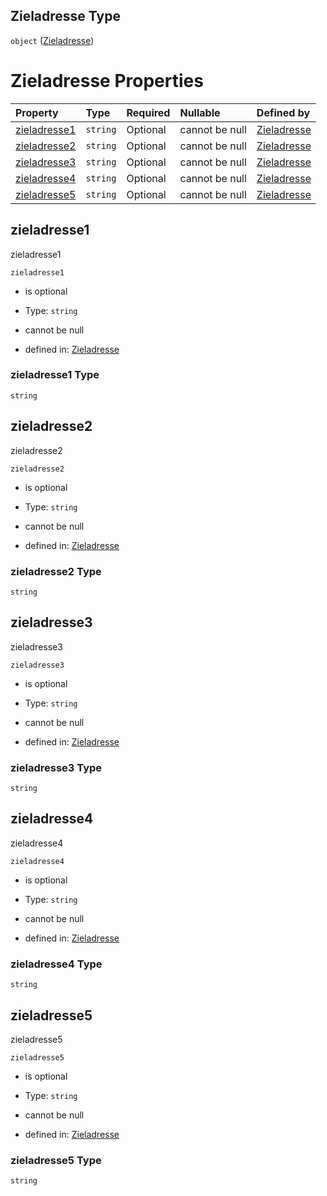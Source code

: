 ## Zieladresse Type

`object` ([Zieladresse](zieladresse.md))

# Zieladresse Properties

| Property                      | Type     | Required | Nullable       | Defined by                                                                                                                                                                               |
| :---------------------------- | :------- | :------- | :------------- | :--------------------------------------------------------------------------------------------------------------------------------------------------------------------------------------- |
| [zieladresse1](#zieladresse1) | `string` | Optional | cannot be null | [Zieladresse](zieladresse-properties-zieladresse1.md "https://raw.githubusercontent.com/conuti-gmbh/bo4e-schema/master/schemas/v1/com/Zieladresse.schema.json#/properties/zieladresse1") |
| [zieladresse2](#zieladresse2) | `string` | Optional | cannot be null | [Zieladresse](zieladresse-properties-zieladresse2.md "https://raw.githubusercontent.com/conuti-gmbh/bo4e-schema/master/schemas/v1/com/Zieladresse.schema.json#/properties/zieladresse2") |
| [zieladresse3](#zieladresse3) | `string` | Optional | cannot be null | [Zieladresse](zieladresse-properties-zieladresse3.md "https://raw.githubusercontent.com/conuti-gmbh/bo4e-schema/master/schemas/v1/com/Zieladresse.schema.json#/properties/zieladresse3") |
| [zieladresse4](#zieladresse4) | `string` | Optional | cannot be null | [Zieladresse](zieladresse-properties-zieladresse4.md "https://raw.githubusercontent.com/conuti-gmbh/bo4e-schema/master/schemas/v1/com/Zieladresse.schema.json#/properties/zieladresse4") |
| [zieladresse5](#zieladresse5) | `string` | Optional | cannot be null | [Zieladresse](zieladresse-properties-zieladresse5.md "https://raw.githubusercontent.com/conuti-gmbh/bo4e-schema/master/schemas/v1/com/Zieladresse.schema.json#/properties/zieladresse5") |

## zieladresse1

zieladresse1

`zieladresse1`

*   is optional

*   Type: `string`

*   cannot be null

*   defined in: [Zieladresse](zieladresse-properties-zieladresse1.md "https://raw.githubusercontent.com/conuti-gmbh/bo4e-schema/master/schemas/v1/com/Zieladresse.schema.json#/properties/zieladresse1")

### zieladresse1 Type

`string`

## zieladresse2

zieladresse2

`zieladresse2`

*   is optional

*   Type: `string`

*   cannot be null

*   defined in: [Zieladresse](zieladresse-properties-zieladresse2.md "https://raw.githubusercontent.com/conuti-gmbh/bo4e-schema/master/schemas/v1/com/Zieladresse.schema.json#/properties/zieladresse2")

### zieladresse2 Type

`string`

## zieladresse3

zieladresse3

`zieladresse3`

*   is optional

*   Type: `string`

*   cannot be null

*   defined in: [Zieladresse](zieladresse-properties-zieladresse3.md "https://raw.githubusercontent.com/conuti-gmbh/bo4e-schema/master/schemas/v1/com/Zieladresse.schema.json#/properties/zieladresse3")

### zieladresse3 Type

`string`

## zieladresse4

zieladresse4

`zieladresse4`

*   is optional

*   Type: `string`

*   cannot be null

*   defined in: [Zieladresse](zieladresse-properties-zieladresse4.md "https://raw.githubusercontent.com/conuti-gmbh/bo4e-schema/master/schemas/v1/com/Zieladresse.schema.json#/properties/zieladresse4")

### zieladresse4 Type

`string`

## zieladresse5

zieladresse5

`zieladresse5`

*   is optional

*   Type: `string`

*   cannot be null

*   defined in: [Zieladresse](zieladresse-properties-zieladresse5.md "https://raw.githubusercontent.com/conuti-gmbh/bo4e-schema/master/schemas/v1/com/Zieladresse.schema.json#/properties/zieladresse5")

### zieladresse5 Type

`string`
